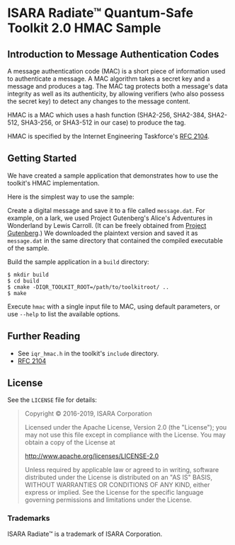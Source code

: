 # ISARA Radiate™ Quantum-Safe Toolkit 2.0 HMAC Sample

## Introduction to Message Authentication Codes

A message authentication code (MAC) is a short piece of information used to
authenticate a message. A MAC algorithm takes a secret key and a message and
produces a tag. The MAC tag protects both a message's data integrity as
well as its authenticity, by allowing verifiers (who also possess the secret
key) to detect any changes to the message content.

HMAC is a MAC which uses a hash function (SHA2-256, SHA2-384, SHA2-512,
SHA3-256, or SHA3-512 in our case) to produce the tag.

HMAC is specified by the Internet Engineering Taskforce's
[RFC 2104](https://tools.ietf.org/html/rfc2104).

## Getting Started

We have created a sample application that demonstrates how to use the
toolkit's HMAC implementation.

Here is the simplest way to use the sample:

Create a digital message and save it to a file called `message.dat`. For
example, on a lark, we used Project Gutenberg's Alice's Adventures in
Wonderland by Lewis Carroll. (It can be freely obtained from
[Project Gutenberg](http://www.gutenberg.org/ebooks/11.txt.utf-8).)
We downloaded the plaintext version and saved it as `message.dat` in the same
directory that contained the compiled executable of the sample.

Build the sample application in a `build` directory:

```
$ mkdir build
$ cd build
$ cmake -DIQR_TOOLKIT_ROOT=/path/to/toolkitroot/ ..
$ make
```

Execute `hmac` with a single input file to MAC, using default parameters, or use
`--help` to list the available options.

## Further Reading

* See `iqr_hmac.h` in the toolkit's `include` directory.
* [RFC 2104](https://tools.ietf.org/html/rfc2104)

## License

See the `LICENSE` file for details:

> Copyright © 2016-2019, ISARA Corporation
> 
> Licensed under the Apache License, Version 2.0 (the "License");
> you may not use this file except in compliance with the License.
> You may obtain a copy of the License at
> 
> http://www.apache.org/licenses/LICENSE-2.0
> 
> Unless required by applicable law or agreed to in writing, software
> distributed under the License is distributed on an "AS IS" BASIS,
> WITHOUT WARRANTIES OR CONDITIONS OF ANY KIND, either express or implied.
> See the License for the specific language governing permissions and
> limitations under the License.

### Trademarks

ISARA Radiate™ is a trademark of ISARA Corporation.
